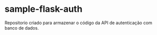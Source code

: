 # sample-flask-auth

Repositorio criado para armazenar o código da API de autenticação com banco de dados.